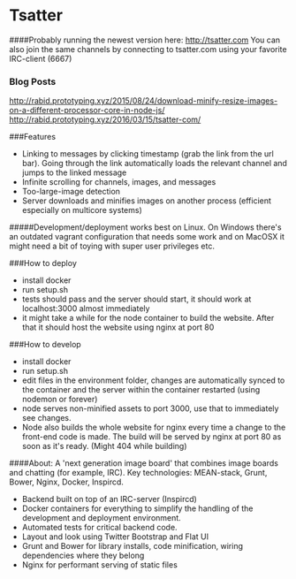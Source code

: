 
Tsatter
=======
####Probably running the newest version here: http://tsatter.com
You can also join the same channels by connecting to tsatter.com using your favorite IRC-client (6667)

### Blog Posts
http://rabid.prototyping.xyz/2015/08/24/download-minify-resize-images-on-a-different-processor-core-in-node-js/
http://rabid.prototyping.xyz/2016/03/15/tsatter-com/


###Features
- Linking to messages by clicking timestamp (grab the link from the url bar). Going through the link automatically loads the relevant channel and jumps to the linked message
- Infinite scrolling for channels, images, and messages
- Too-large-image detection
- Server downloads and minifies images on another process (efficient especially on multicore systems)

#####Development/deployment works best on Linux. On Windows there's an outdated vagrant configuration that needs some work and on MacOSX it might need a bit of toying with super user privileges etc.

###How to deploy
- install docker
- run setup.sh
- tests should pass and the server should start, it should work at localhost:3000 almost immediately
- it might take a while for the node container to build the website. After that it should host the website using nginx at port 80

###How to develop
- install docker
- run setup.sh
- edit files in the environment folder, changes are automatically synced to the container and the server within the container restarted (using nodemon or forever)
- node serves non-minified assets to port 3000, use that to immediately see changes.
- Node also builds the whole website for nginx every time a change to the front-end code is made. The build will be served by nginx at port 80 as soon as it's ready. (Might 404 while building)

####About:
A  'next generation image board' that combines image boards and chatting (for example, IRC). Key technologies: MEAN-stack, Grunt, Bower, Nginx, Docker, Inspircd.

- Backend built on top of an IRC-server (Inspircd)
- Docker containers for everything to simplify the handling of the development and deployment environment.
- Automated tests for critical backend code.
- Layout and look using Twitter Bootstrap and Flat UI
- Grunt and Bower for library installs, code minification, wiring dependencies where they belong
- Nginx for performant serving of static files

